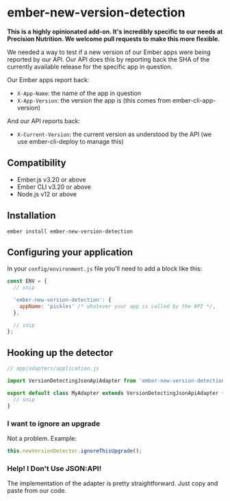 # ember-new-version-detection

**This is a highly opinionated add-on. It's incredibly specific to our needs at
Precision Nutrition. We welcome pull requests to make this more flexible.**

We needed a way to test if a new version of our Ember apps were being reported
by our API. Our API does this by reporting back the SHA of the currently
available release for the specific app in question.

Our Ember apps report back:

- `X-App-Name`: the name of the app in question
- `X-App-Version`: the version the app is (this comes from ember-cli-app-version)

And our API reports back:

- `X-Current-Version`: the current version as understood by the API (we use
  ember-cli-deploy to manage this)

## Compatibility

- Ember.js v3.20 or above
- Ember CLI v3.20 or above
- Node.js v12 or above

## Installation

`ember install ember-new-version-detection`

## Configuring your application

In your `config/environment.js` file you'll need to add a block like this:

```javascript
const ENV = {
  // snip

  'ember-new-version-detection': {
    appName: 'pickles' /* whatever your app is called by the API */,
  },

  // snip
};
```

## Hooking up the detector

```javascript
// app/adapters/application.js

import VersionDetectingJsonApiAdapter from 'ember-new-version-detection/adapter/json-api';

export default class MyAdapter extends VersionDetectingJsonApiAdapter {
  // snip
}
```

### I want to ignore an upgrade

Not a problem. Example:

```javascript
this.newVersionDetector.ignoreThisUpgrade();
```

### Help! I Don't Use JSON:API!

The implementation of the adapter is pretty straightforward. Just copy and paste from our code.
